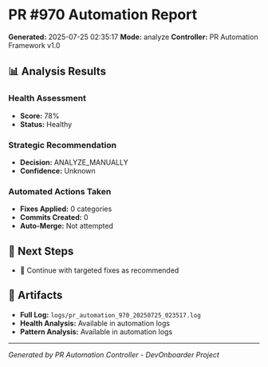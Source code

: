 # PR #970 Automation Report

**Generated:** 2025-07-25 02:35:17
**Mode:** analyze
**Controller:** PR Automation Framework v1.0

## 📊 Analysis Results

### Health Assessment

-   **Score:** 78%
-   **Status:** Healthy

### Strategic Recommendation

-   **Decision:** ANALYZE_MANUALLY
-   **Confidence:** Unknown

### Automated Actions Taken

-   **Fixes Applied:** 0 categories
-   **Commits Created:** 0
-   **Auto-Merge:** Not attempted

## 🎯 Next Steps

-   🔧 Continue with targeted fixes as recommended

## 📁 Artifacts

-   **Full Log:** `logs/pr_automation_970_20250725_023517.log`
-   **Health Analysis:** Available in automation logs
-   **Pattern Analysis:** Available in automation logs

---

_Generated by PR Automation Controller - DevOnboarder Project_
